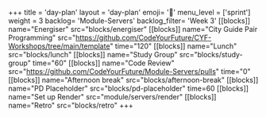 +++
title = 'day-plan'
layout = 'day-plan'
emoji= '📝'
menu_level = ['sprint']
weight = 3
backlog= 'Module-Servers'
backlog_filter= 'Week 3'
[[blocks]]
name="Energiser"
src="blocks/energiser"
[[blocks]]
name="City Guide Pair Programming"
src="https://github.com/CodeYourFuture/CYF-Workshops/tree/main/template"
time="120"
[[blocks]]
name="Lunch"
src="blocks/lunch"
[[blocks]]
name="Study Group"
src="blocks/study-group"
time="60"
[[blocks]]
name="Code Review"
src="https://github.com/CodeYourFuture/Module-Servers/pulls"
time="0"
[[blocks]]
name="Afternoon break"
src="blocks/afternoon-break"
[[blocks]]
name="PD Placeholder"
src="blocks/pd-placeholder"
time=60
[[blocks]]
name="Set up Render"
src="module/servers/render"
[[blocks]]
name="Retro"
src="blocks/retro"
+++
